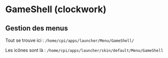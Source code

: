 GameShell (clockwork)
=====================

Gestion des menus
-----------------

Tout se trouve ici : `/home/cpi/apps/launcher/Menu/GameShell/`

Les icônes sont là : `/home/cpi/apps/launcher/skin/default/Menu/GameShell`

